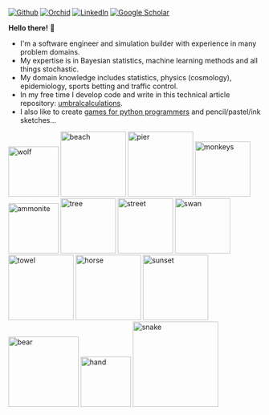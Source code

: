 [![Github](https://img.shields.io/badge/github-%23121011.svg?style=for-the-badge&logo=github&logoColor=white)](https://github.com/umbralcalc)
[![Orchid](https://img.shields.io/badge/orcid-A6CE39?style=for-the-badge&logo=orcid&logoColor=white)](https://orcid.org/0000-0001-8778-006X)
[![LinkedIn](https://img.shields.io/badge/LinkedIn-0077B5?style=for-the-badge&logo=linkedin&logoColor=white)](https://uk.linkedin.com/in/robert-hardwick-1179041aa)
[![Google Scholar](https://img.shields.io/badge/Google%20Scholar-4285F4?style=for-the-badge&logo=google-scholar&logoColor=white)](https://scholar.google.com/citations?user=YA2x6REAAAAJ&hl=en)

**Hello there!** :wave:

* I'm a software engineer and simulation builder with experience in many problem domains.
* My expertise is in Bayesian statistics, machine learning methods and all things stochastic.
* My domain knowledge includes statistics, physics (cosmology), epidemiology, sports betting and traffic control.
* In my free time I develop code and write in this technical article repository: [umbralcalculations](https://umbralcalc.github.io/).
* I also like to create [games for python programmers](https://umbralcalc.github.io/dexetera/) and pencil/pastel/ink sketches...

<img src="https://github.com/user-attachments/assets/974ad02d-d03f-4dff-bd39-880fc190f20d" alt="wolf" width="100"/>
<img src="https://github.com/user-attachments/assets/2830d9f9-fbee-4442-9bf9-cb32e9c5b070" alt="beach" width="130"/>
<img src="https://github.com/user-attachments/assets/b4a0b958-1bf4-464e-8e43-11896c878e09" alt="pier" width="130"/>
<img src="https://github.com/user-attachments/assets/df9b185d-3f9c-4294-b4a3-7ab4c6324d6e" alt="monkeys" width="110"/>
<img src="https://github.com/user-attachments/assets/1cd8c114-71fd-4885-80c0-7b8f3a2e01ca" alt="ammonite" width="100"/>
<img src="https://github.com/user-attachments/assets/aad6b073-8f95-44fa-a122-d1929f4a8e19" alt="tree" width="110"/>
<img src="https://github.com/user-attachments/assets/f704cbac-61ce-46ae-8ab2-9a6447e4623d" alt="street" width="110"/>
<img src="https://github.com/user-attachments/assets/5e987aaf-008b-49f2-85c1-a161218fd9c0" alt="swan" width="110"/>
<img src="https://github.com/user-attachments/assets/d7d5ee4b-635a-4f81-a1ae-9d8a31115ed8" alt="towel" width="130"/>
<img src="https://github.com/user-attachments/assets/5ef87b3a-27e2-45e7-966b-4193c9db76b1" alt="horse" width="130"/>
<img src="https://github.com/user-attachments/assets/89ec393b-2f1c-4b2b-b60e-61dea5ba6f39" alt="sunset" width="130"/>
<img src="https://github.com/user-attachments/assets/c19a9dac-9182-465e-b253-af7e71b370b1" alt="bear" width="140"/>
<img src="https://github.com/user-attachments/assets/d58323f0-8ed8-48db-a01a-48f70264e23a" alt="hand" width="100"/>
<img src="https://github.com/user-attachments/assets/517d04d1-2986-48c8-80c2-e840d58d912b" alt="snake" width="170"/>
